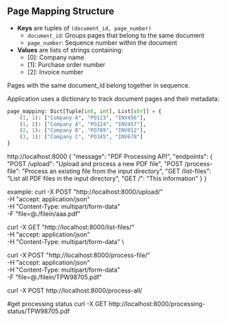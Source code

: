 ## Page Mapping Structure
* **Keys** are tuples of `(document_id, page_number)`
   * `document_id`: Groups pages that belong to the same document
   * `page_number`: Sequence number within the document
* **Values** are lists of strings containing:
   * [0]: Company name
   * [1]: Purchase order number
   * [2]: Invoice number
   
Pages with the same document_id belong together in sequence.



Application uses a dictionary to track document pages and their metadata:

```python
page_mapping: Dict[Tuple[int, int], List[str]] = {
    (1, 1): ["Company A", "PO123", "INV456"],
    (1, 2): ["Company A", "PO124", "INV457"],
    (2, 1): ["Company B", "PO789", "INV012"],
    (3, 1): ["Company C", "PO345", "INV678"]
}
```


http://localhost:8000
    {
    "message": "PDF Processing API",
    "endpoints": {
        "POST /upload": "Upload and process a new PDF file",
        "POST /process-file": "Process an existing file from the input directory",
        "GET /list-files": "List all PDF files in the input directory",
        "GET /": "This information"
    }
    }


example:
curl -X POST "http://localhost:8000/upload/" \
     -H "accept: application/json" \
     -H "Content-Type: multipart/form-data" \
     -F "file=@./filein/aaa.pdf"

curl -X GET "http://localhost:8000/list-files/" \
     -H "accept: application/json" \
     -H "Content-Type: multipart/form-data" \


curl -X POST "http://localhost:8000/process-file/" \
     -H "accept: application/json" \
     -H "Content-Type: multipart/form-data" \
     -F "file=@./filein/TPW98705.pdf"

curl -X POST http://localhost:8000/process-all/

#get processing status
curl -X GET http://localhost:8000/processing-status/TPW98705.pdf